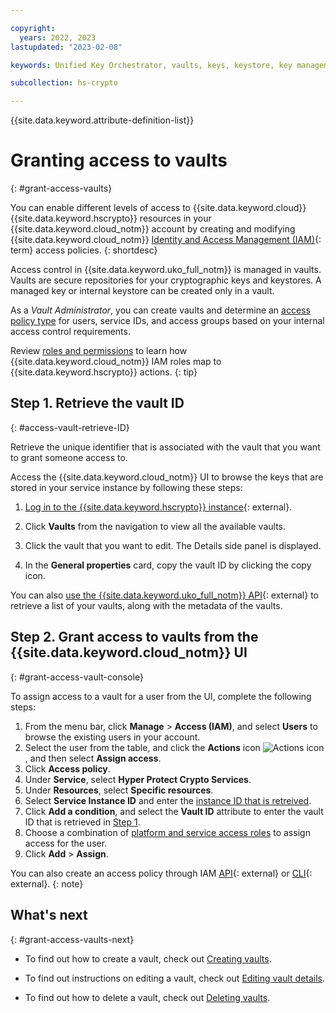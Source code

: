 ```yaml
---

copyright:
  years: 2022, 2023
lastupdated: "2023-02-08"

keywords: Unified Key Orchestrator, vaults, keys, keystore, key management, access control

subcollection: hs-crypto

---
```


{{site.data.keyword.attribute-definition-list}}




# Granting access to vaults
{: #grant-access-vaults}

You can enable different levels of access to {{site.data.keyword.cloud}} {{site.data.keyword.hscrypto}} resources in your {{site.data.keyword.cloud_notm}} account by creating and modifying {{site.data.keyword.cloud_notm}} [Identity and Access Management (IAM)](#x7547040){: term} access policies.
{: shortdesc}

Access control in {{site.data.keyword.uko_full_notm}} is managed in vaults. Vaults are secure repositories for your cryptographic keys and keystores. A managed key or internal keystore can be created only in a vault.

As a _Vault Administrator_, you can create vaults and determine an [access policy type](/docs/account?topic=account-userroles#policytypes) for users, service IDs, and access groups based on your internal access control requirements. 

Review [roles and permissions](/docs/hs-crypto?topic=hs-crypto-manage-access) to learn how {{site.data.keyword.cloud_notm}} IAM roles map to {{site.data.keyword.hscrypto}} actions.
{: tip}

## Step 1. Retrieve the vault ID
{: #access-vault-retrieve-ID}

Retrieve the unique identifier that is associated with the vault that you want to grant someone access to.

Access the {{site.data.keyword.cloud_notm}} UI to browse the keys that are stored in your service instance by following these steps:

1. [Log in to the {{site.data.keyword.hscrypto}} instance](https://cloud.ibm.com/login){: external}.

2. Click **Vaults** from the navigation to view all the available vaults.

3. Click the vault that you want to edit. The Details side panel is displayed.

4. In the **General properties** card, copy the vault ID by clicking the copy icon.

You can also [use the {{site.data.keyword.uko_full_notm}} API](/apidocs/uko#get-vault){: external} to retrieve a list of your vaults, along with the metadata of the vaults.


## Step 2. Grant access to vaults from the {{site.data.keyword.cloud_notm}} UI
{: #grant-access-vault-console}

To assign access to a vault for a user from the UI, complete the following steps:

1. From the menu bar, click **Manage** &gt; **Access (IAM)**, and select **Users** to browse the existing users in your account.
2. Select the user from the table, and click the **Actions** icon ![Actions icon](../icons/action-menu-icon.svg "Actions"), and then select **Assign access**.
4. Click **Access policy**.
5. Under **Service**, select **Hyper Protect Crypto Services**.
6. Under **Resources**, select **Specific resources**. 
7. Select **Service Instance ID** and enter the [instance ID that is retreived](/docs/hs-crypto?topic=hs-crypto-retrieve-instance-ID). 
8. Click **Add a condition**, and select the **Vault ID** attribute to enter the vault ID that is retrieved in [Step 1](#access-vault-retrieve-ID).
9. Choose a combination of [platform and service access roles](/docs/hs-crypto?topic=hs-crypto-manage-access#roles) to assign access for the user.
10. Click **Add** > **Assign**.

You can also create an access policy through IAM [API](/apidocs/iam-policy-management#create-policy){: external} or [CLI](/docs/cli?topic=cli-ibmcloud_commands_iam#ibmcloud_iam_user_policy_create){: external}.
{: note}

## What's next
{: #grant-access-vaults-next}

- To find out how to create a vault, check out [Creating vaults](/docs/hs-crypto?topic=hs-crypto-create-vaults).
  
- To find out instructions on editing a vault, check out [Editing vault details](/docs/hs-crypto?topic=hs-crypto-edit-vaults).

- To find out how to delete a vault, check out [Deleting vaults](/docs/hs-crypto?topic=hs-crypto-delete-vaults).
  


